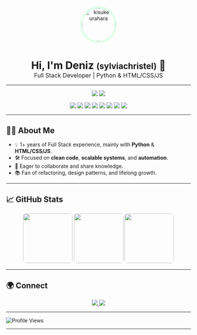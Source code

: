 <p align="center">
  <img src="https://media2.giphy.com/media/v1.Y2lkPTc5MGI3NjExbjFvcjhqcm02d3pvbWtyaTJhejE4MHlpZjlndGZjdWh3azMzOWN5dyZlcD12MV9pbnRlcm5hbF9naWZfYnlfaWQmY3Q9Zw/Q38VMrPlgWHXW/giphy.gif" alt="kisuke urahara" width="90" style="border-radius: 50%; box-shadow: 0 0 8px #8cffb2; margin-bottom: 10px;" />
</p>

<h1 align="center" style="margin-bottom:0;">
  Hi, I'm Deniz <span style="font-size:0.8em;">(sylviachristel)</span> 👋
</h1>
<p align="center" style="margin-top:0; font-size:1.15em;">
  Full Stack Developer | Python & HTML/CSS/JS 
</p>

---
<p align="center">
  <!-- Profile Stats -->
  <img src="https://img.shields.io/github/followers/sylviachristel?style=flat-square&logo=github&label=Followers" />
  <img src="https://img.shields.io/github/stars/sylviachristel?style=flat-square&logo=github&label=Stars" />
 
</p>

<p align="center">
  <!-- Tech Stack -->
  <img src="https://img.shields.io/badge/Python-3776AB?style=flat-square&logo=python&logoColor=white" />
  <img src="https://img.shields.io/badge/Django-092E20?style=flat-square&logo=django&logoColor=white" />
  <img src="https://img.shields.io/badge/Flask-000000?style=flat-square&logo=flask&logoColor=white" />
  <img src="https://img.shields.io/badge/HTML-E34F26?style=flat-square&logo=html5&logoColor=white" />
  <img src="https://img.shields.io/badge/CSS-1572B6?style=flat-square&logo=css3&logoColor=white" />
  <img src="https://img.shields.io/badge/JavaScript-F7DF1E?style=flat-square&logo=javascript&logoColor=black" />
  <img src="https://img.shields.io/badge/PostgreSQL-4169E1?style=flat-square&logo=postgresql&logoColor=white" />
  <img src="https://img.shields.io/badge/Git-F05032?style=flat-square&logo=git&logoColor=white" />
</p>



---

## 👨‍💻 About Me

- 💡 1+ years of Full Stack experience, mainly with **Python** & **HTML/CSS/JS**.
- 🛠️ Focused on **clean code**, **scalable systems**, and **automation**.
- 🤝 Eager to collaborate and share knowledge.
- 📚 Fan of refactoring, design patterns, and lifelong growth.

---

## 📈 GitHub Stats

<div align="center">
  <img src="https://github-readme-stats.vercel.app/api?username=sylviachristel&theme=chartreuse-dark&hide_title=true&show_icons=true&count_private=true&include_all_commits=true" height="135" style="border-radius:8px;"/>
  <img src="https://github-readme-stats.vercel.app/api/top-langs?username=sylviachristel&layout=compact&langs_count=6&include_all_commits=true&theme=chartreuse-dark" height="135" style="border-radius:8px;"/>
  <img src="https://streak-stats.demolab.com?user=sylviachristel&theme=chartreuse-dark&count_private=true&include_all_commits=true"" height="135" style="border-radius:8px;"/>
</div>

---

## 🌍 Connect

<p align="center">
  <a href="mailto:deniznbektas@gmail.com" title="Email">
    <img src="https://img.shields.io/badge/Gmail-D14836?style=flat&logo=gmail&logoColor=white"/>
  </a>
  <a href="https://www.linkedin.com/in/deniznihan/" title="LinkedIn">
    <img src="https://img.shields.io/badge/LinkedIn-0077B5?style=flat&logo=linkedin&logoColor=white"/>
  </a>

---

 ![Profile Views](https://komarev.com/ghpvc/?username=sylviachristel&color=blue)

---
<!--## WakaTime -->
<!--START_SECTION:waka-->
<!--END_SECTION:waka-->


